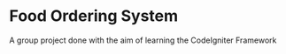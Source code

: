 <!DOCTYPE html>
<html lang="en">
	<body>
		<h1>Food Ordering System</h1>
		<p>A group project done with the aim of learning the CodeIgniter Framework</p>
	</body>
</html>
